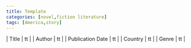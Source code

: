 ```yaml
---
title: Template
categories: [novel,fiction literature]
tags: [America,story]
---
```

        
| Title | tt |
| Author | tt  |
| Publication Date | tt   |
| Country | tt |
| Genre | tt  |
        